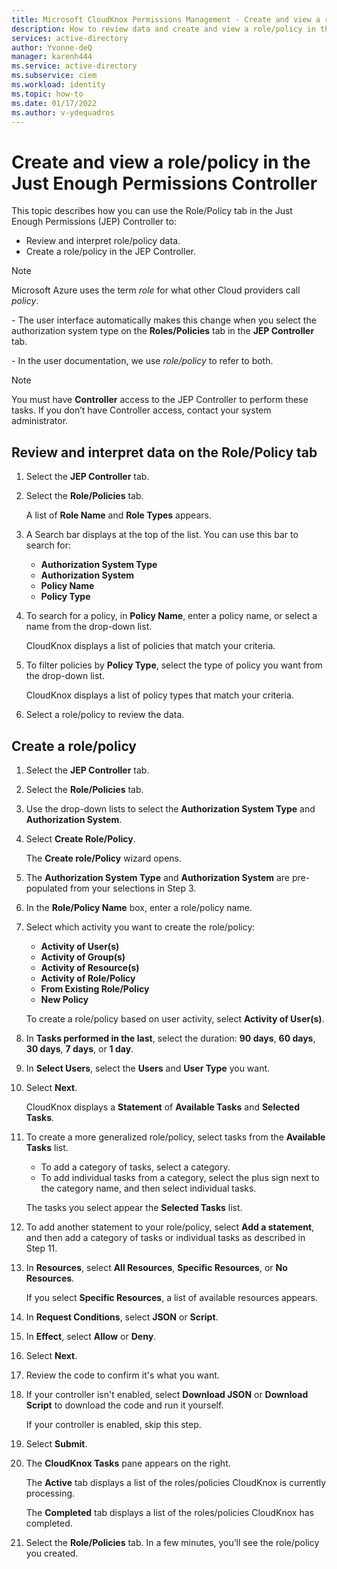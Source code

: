 ```yaml
---
title: Microsoft CloudKnox Permissions Management - Create and view a role/policy in the the Just Enough Permissions (JEP) Controller 
description: How to review data and create and view a role/policy in the the Just Enough Permissions (JEP) Controller.
services: active-directory
author: Yvonne-deQ
manager: karenh444
ms.service: active-directory
ms.subservice: ciem
ms.workload: identity
ms.topic: how-to
ms.date: 01/17/2022
ms.author: v-ydequadros
---
```


# Create and view a role/policy in the Just Enough Permissions Controller

This topic describes how you can use the Role/Policy tab in the Just Enough Permissions (JEP) Controller to:
- Review and interpret role/policy data.
- Create a role/policy in the  JEP Controller.

> [!NOTE]
> Microsoft Azure uses the term *role* for what other Cloud providers call *policy*. </p>- The user interface automatically makes this change when you select the authorization system type on the **Roles/Policies** tab in the **JEP Controller** tab. </p>- In the user documentation, we use *role/policy* to refer to both.

> [!NOTE]
> You must have **Controller** access to the JEP Controller to perform these tasks. If you don’t have Controller access, contact your system administrator.

## Review and interpret data on the Role/Policy tab

1. Select the **JEP Controller** tab.
2. Select the **Role/Policies** tab.

    A list of **Role Name** and **Role Types** appears.
3. A Search bar displays at the top of the list. You can use this bar to search for: 
    - **Authorization System Type**
    - **Authorization System**
    - **Policy Name**
    - **Policy Type**
4. To search for a policy, in **Policy Name**, enter a policy name, or select a name from the drop-down list.

    CloudKnox displays a list of policies that match your criteria.
5. To filter policies by **Policy Type**, select the type of policy you want from the drop-down list.

    CloudKnox displays a list of policy types that match your criteria.
6. Select a role/policy to review the data.

## Create a role/policy

1. Select the **JEP Controller** tab.
2. Select the **Role/Policies** tab.
3. Use the drop-down lists to select the **Authorization System Type** and **Authorization System**.
4. Select **Create Role/Policy**.

    The **Create role/Policy** wizard opens.
5. The **Authorization System Type** and **Authorization System** are pre-populated from your selections in Step 3.
6. In the **Role/Policy Name** box, enter a role/policy name.
7. Select which activity you want to create the role/policy:
    - **Activity of User(s)**
    - **Activity of Group(s)**
    - **Activity of Resource(s)**
    - **Activity of Role/Policy**
    - **From Existing Role/Policy**
    - **New Policy**

    To create a role/policy based on user activity, select **Activity of User(s)**.
8. In **Tasks performed in the last**, select the duration: **90 days**, **60 days**, **30 days**, **7 days**, or **1 day**.
9. In **Select Users**, select the **Users** and **User Type** you want.
10. Select **Next**.

    CloudKnox displays a **Statement** of **Available Tasks** and **Selected Tasks**.  
11. To create a more generalized role/policy, select tasks from the **Available Tasks** list.
    - To add a category of tasks, select a category.
    - To add individual tasks from a category, select the plus sign next to the category name, and then select individual tasks.

    The tasks you select appear the **Selected Tasks** list.
12. To add another statement to your role/policy, select **Add a statement**, and then add a category of tasks or individual tasks as described in Step 11.
13. In **Resources**, select **All Resources**, **Specific Resources**, or **No Resources**.

    If you select **Specific Resources**, a list of available resources appears.
14. In **Request Conditions**, select **JSON** or **Script**.
15. In **Effect**, select **Allow** or **Deny**.
16. Select **Next**.
17. Review the code to confirm it's what you want.
18. If your controller isn't enabled, select **Download JSON** or **Download Script** to download the code and run it yourself.

    If your controller is enabled, skip this step.
19. Select **Submit**.
20. The **CloudKnox Tasks** pane appears on the right.

    The **Active** tab displays a list of the roles/policies CloudKnox is currently processing.

    The **Completed** tab displays a list of the roles/policies CloudKnox has completed.
21. Select the **Role/Policies** tab. In a few minutes, you’ll see the role/policy you created.



<!---## Next steps--->
